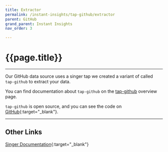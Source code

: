 ```yaml
---
title: Extractor
permalink: /instant-insights/tap-github/extractor
parent: GitHub
grand_parent: Instant Insights
nav_order: 3

---
```


# {{page.title}}

---

Our GitHub data source uses a singer tap we created a variant of called `tap-github` to extract your data. 

You can find documentation about `tap-github` on the [tap-github]({{site.baseurl}}/instant-insights/tap-github) overview page.

`tap-github` is open source, and you can see the code on [GitHub](https://github.com/MeltanoLabs/tap-github){:target="_blank"}.

---

## Other Links

[Singer Documentation](https://github.com/singer-io/getting-started){:target="_blank"}
